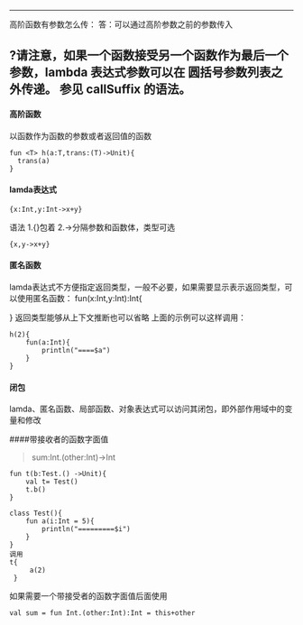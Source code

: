-----------------
高阶函数有参数怎么传：
答：可以通过高阶参数之前的参数传入

?请注意，如果一个函数接受另一个函数作为最后一个参数，lambda 表达式参数可以在 圆括号参数列表之外传递。 参见 callSuffix 的语法。
----------------


#### 高阶函数
以函数作为函数的参数或者返回值的函数
```
fun <T> h(a:T,trans:(T)->Unit){
  trans(a)
}
```

#### lamda表达式
```
{x:Int,y:Int->x+y}
```
语法
1.{}包着
2.->分隔参数和函数体，类型可选
```
{x,y->x+y}
```

#### 匿名函数
lamda表达式不方便指定返回类型，一般不必要，如果需要显示表示返回类型，可以使用匿名函数：
fun(x:Int,y:Int):Int{

}
返回类型能够从上下文推断也可以省略
上面的示例可以这样调用：
```
h(2){
    fun(a:Int){
        println("====$a")
    }
}
```

#### 闭包
lamda、匿名函数、局部函数、对象表达式可以访问其闭包，即外部作用域中的变量和修改

####带接收者的函数字面值
>sum:Int.(other:Int)->Int

```
fun t(b:Test.() ->Unit){
    val t= Test()
    t.b()
}

class Test(){
    fun a(i:Int = 5){
        println("=========$i")
    }
}
调用
t{
     a(2)
 }
```
如果需要一个带接受者的函数字面值后面使用
```
val sum = fun Int.(other:Int):Int = this+other
```
